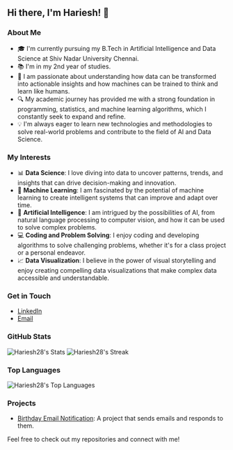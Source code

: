 ## Hi there, I'm Hariesh! 👋

### About Me
- 🎓 I'm currently pursuing my B.Tech in Artificial Intelligence and Data Science at Shiv Nadar University Chennai.
- 📚 I'm in my 2nd year of studies.
- 🧠 I am passionate about understanding how data can be transformed into actionable insights and how machines can be trained to think and learn like humans.
- 🔍 My academic journey has provided me with a strong foundation in programming, statistics, and machine learning algorithms, which I constantly seek to expand and refine.
- 💡 I'm always eager to learn new technologies and methodologies to solve real-world problems and contribute to the field of AI and Data Science.

### My Interests
- 📊 **Data Science**: I love diving into data to uncover patterns, trends, and insights that can drive decision-making and innovation.
- 🤖 **Machine Learning**: I am fascinated by the potential of machine learning to create intelligent systems that can improve and adapt over time.
- 🧠 **Artificial Intelligence**: I am intrigued by the possibilities of AI, from natural language processing to computer vision, and how it can be used to solve complex problems.
- 💻 **Coding and Problem Solving**: I enjoy coding and developing algorithms to solve challenging problems, whether it's for a class project or a personal endeavor.
- 📈 **Data Visualization**: I believe in the power of visual storytelling and enjoy creating compelling data visualizations that make complex data accessible and understandable.

### Get in Touch
- [LinkedIn](https://www.linkedin.com/in/your-linkedin-profile)
- [Email](mailto:your-email@example.com)

### GitHub Stats
![Hariesh28's Stats](https://github-readme-stats.vercel.app/api?username=Hariesh28&theme=chartreuse-dark&show_icons=true&hide_border=false&count_private=true)
![Hariesh28's Streak](https://github-readme-streak-stats.herokuapp.com/?user=Hariesh28&theme=chartreuse-dark&hide_border=false)

### Top Languages
![Hariesh28's Top Languages](https://github-readme-stats.vercel.app/api/top-langs/?username=Hariesh28&theme=chartreuse-dark&show_icons=true&hide_border=false&layout=compact)

### Projects
- [Birthday Email Notification](https://github.com/Hariesh28/birthday-email-notification): A project that sends emails and responds to them.

Feel free to check out my repositories and connect with me!
